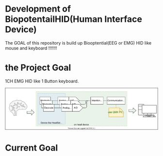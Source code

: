 # Development of BiopotentailHID(Human Interface Device)

The GOAL of this repository is build up Biooptential(EEG or EMG) HID like mouse and keyboard !!!!!!!

# the Project Goal

1CH EMG HID like 1 Button keyboard.

![w:100](Doc/Images/ProjectGoal.drawio.svg)

# Current Goal
